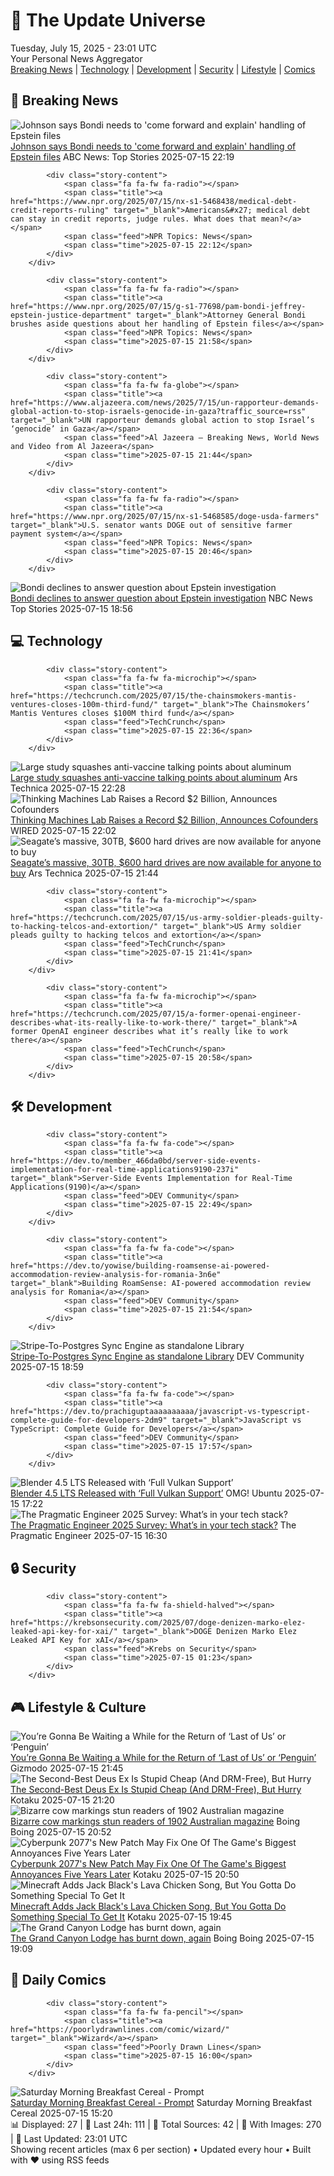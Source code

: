 <!-- Processing 54 RSS feeds at 2025-07-15 23:01:24 UTC -->
<!-- Processing: Saturday Morning Breakfast Cereal -->
<!-- Processing: Penny Arcade -->
<!-- Processing: Poorly Drawn Lines -->
<!-- Processing: Garfield -->
<!-- Processing: Dilbert -->
<!-- Processing: CNN Top Stories -->
<!-- Processing: Al Jazeera Breaking News -->
<!-- Processing: NPR News -->
<!-- Processing: Reuters Top News -->
<!-- Processing: Reuters World News -->
<!-- Processing: Associated Press Breaking -->
<!-- Processing: ABC News Breaking -->
<!-- Processing: TechCrunch -->
<!-- Processing: Ars Technica -->
<!-- Processing: WIRED -->
<!-- Processing: Slashdot -->
<!-- Processing: Lobsters Python -->
<!-- Processing: Hacker News -->
<!-- Processing: Dev.to -->
<!-- Processing: It's FOSS -->
<!-- Processing: DistroWatch -->
<!-- Processing: Linux.com -->
<!-- Processing: Red Hat Blog -->
<!-- Processing: Ubuntu Blog -->
<!-- Processing: InfoQ -->
<!-- Processing: Coding Horror -->
<!-- Processing: The Pragmatic Engineer -->
<!-- Processing: Kotaku -->
<!-- Processing: Krebs on Security -->
<!-- Processing: Schneier on Security -->
<!-- Generated 8 new posts out of 30 feeds processed -->
<div class="newspaper-header">
    <h1 class="newspaper-title">📰 The Update Universe</h1>
    <div class="newspaper-date">Tuesday, July 15, 2025 - 23:01 UTC</div>
    <div class="newspaper-subtitle">Your Personal News Aggregator</div>
</div>

<div class="newspaper-nav">
    <a href="#breaking">Breaking News</a> |
    <a href="#tech">Technology</a> |
    <a href="#dev">Development</a> |
    <a href="#security">Security</a> |
    <a href="#lifestyle">Lifestyle</a> |
    <a href="#webcomics">Comics</a>
</div>

<div class="news-section breaking-news" id="breaking">
<h2 class="section-header">🚨 Breaking News</h2>
<div class="stories-container">
<div class="story">
            <img src="https://s.abcnews.com/images/Politics/mike-johnson-ap-jt-250715_1752611952671_hpMain_4x3t_384.jpg" alt="Johnson says Bondi needs to &#x27;come forward and explain&#x27; handling of Epstein files" class="story-image" loading="lazy" onerror="this.style.display='none'">
            <div class="story-content">
                <span class="fa fa-fw fa-tv"></span>
                <span class="title"><a href="https://abcnews.go.com/Politics/johnson-bondi-forward-explain-handling-epstein-files/story?id=123782633" target="_blank">Johnson says Bondi needs to &#x27;come forward and explain&#x27; handling of Epstein files</a></span>
                <span class="feed">ABC News: Top Stories</span>
                <span class="time">2025-07-15 22:19</span>
            </div>
        </div>
<div class="story">
            
            <div class="story-content">
                <span class="fa fa-fw fa-radio"></span>
                <span class="title"><a href="https://www.npr.org/2025/07/15/nx-s1-5468438/medical-debt-credit-reports-ruling" target="_blank">Americans&#x27; medical debt can stay in credit reports, judge rules. What does that mean?</a></span>
                <span class="feed">NPR Topics: News</span>
                <span class="time">2025-07-15 22:12</span>
            </div>
        </div>
<div class="story">
            
            <div class="story-content">
                <span class="fa fa-fw fa-radio"></span>
                <span class="title"><a href="https://www.npr.org/2025/07/15/g-s1-77698/pam-bondi-jeffrey-epstein-justice-department" target="_blank">Attorney General Bondi brushes aside questions about her handling of Epstein files</a></span>
                <span class="feed">NPR Topics: News</span>
                <span class="time">2025-07-15 21:58</span>
            </div>
        </div>
<div class="story">
            
            <div class="story-content">
                <span class="fa fa-fw fa-globe"></span>
                <span class="title"><a href="https://www.aljazeera.com/news/2025/7/15/un-rapporteur-demands-global-action-to-stop-israels-genocide-in-gaza?traffic_source=rss" target="_blank">UN rapporteur demands global action to stop Israel’s ‘genocide’ in Gaza</a></span>
                <span class="feed">Al Jazeera – Breaking News, World News and Video from Al Jazeera</span>
                <span class="time">2025-07-15 21:44</span>
            </div>
        </div>
<div class="story">
            
            <div class="story-content">
                <span class="fa fa-fw fa-radio"></span>
                <span class="title"><a href="https://www.npr.org/2025/07/15/nx-s1-5468585/doge-usda-farmers" target="_blank">U.S. senator wants DOGE out of sensitive farmer payment system</a></span>
                <span class="feed">NPR Topics: News</span>
                <span class="time">2025-07-15 20:46</span>
            </div>
        </div>
<div class="story">
            <img src="https://media-cldnry.s-nbcnews.com/image/upload/t_fit_1500w/mpx/2704722219/2025_07/1752605925269_f_mo_bondi_epstein_declines_250715_1920x1080-tu5wcd.jpg" alt="Bondi declines to answer question about Epstein investigation" class="story-image" loading="lazy" onerror="this.style.display='none'">
            <div class="story-content">
                <span class="fa fa-fw fa-broadcast-tower"></span>
                <span class="title"><a href="https://www.nbcnews.com/video/bondi-declines-to-answer-question-about-epstein-investigation-243267653870" target="_blank">Bondi declines to answer question about Epstein investigation</a></span>
                <span class="feed">NBC News Top Stories</span>
                <span class="time">2025-07-15 18:56</span>
            </div>
        </div>
</div>
</div>
<div class="news-section tech-news" id="tech">
<h2 class="section-header">💻 Technology</h2>
<div class="stories-container">
<div class="story">
            
            <div class="story-content">
                <span class="fa fa-fw fa-microchip"></span>
                <span class="title"><a href="https://techcrunch.com/2025/07/15/the-chainsmokers-mantis-ventures-closes-100m-third-fund/" target="_blank">The Chainsmokers’ Mantis Ventures closes $100M third fund</a></span>
                <span class="feed">TechCrunch</span>
                <span class="time">2025-07-15 22:36</span>
            </div>
        </div>
<div class="story">
            <img src="https://cdn.arstechnica.net/wp-content/uploads/2022/01/GettyImages-1231265707-500x500.jpeg" alt="Large study squashes anti-vaccine talking points about aluminum" class="story-image" loading="lazy" onerror="this.style.display='none'">
            <div class="story-content">
                <span class="fa fa-fw fa-cog"></span>
                <span class="title"><a href="https://arstechnica.com/health/2025/07/large-study-squashes-anti-vaccine-talking-points-about-aluminum/" target="_blank">Large study squashes anti-vaccine talking points about aluminum</a></span>
                <span class="feed">Ars Technica</span>
                <span class="time">2025-07-15 22:28</span>
            </div>
        </div>
<div class="story">
            <img src="https://media.wired.com/photos/6876aa0f40ee0d77bac5b85b/master/pass/Mira-Murati-Cofounders-Business-1258711450.jpg" alt="Thinking Machines Lab Raises a Record $2 Billion, Announces Cofounders" class="story-image" loading="lazy" onerror="this.style.display='none'">
            <div class="story-content">
                <span class="fa fa-fw fa-bolt"></span>
                <span class="title"><a href="https://www.wired.com/story/thinking-machines-lab-mira-murati-funding/" target="_blank">Thinking Machines Lab Raises a Record $2 Billion, Announces Cofounders</a></span>
                <span class="feed">WIRED</span>
                <span class="time">2025-07-15 22:02</span>
            </div>
        </div>
<div class="story">
            <img src="https://cdn.arstechnica.net/wp-content/uploads/2025/07/nanoscale-023-440x1080-1-500x500.jpg" alt="Seagate’s massive, 30TB, $600 hard drives are now available for anyone to buy" class="story-image" loading="lazy" onerror="this.style.display='none'">
            <div class="story-content">
                <span class="fa fa-fw fa-cog"></span>
                <span class="title"><a href="https://arstechnica.com/gadgets/2025/07/seagates-massive-30tb-600-hard-drives-are-now-available-for-anyone-to-buy/" target="_blank">Seagate’s massive, 30TB, $600 hard drives are now available for anyone to buy</a></span>
                <span class="feed">Ars Technica</span>
                <span class="time">2025-07-15 21:44</span>
            </div>
        </div>
<div class="story">
            
            <div class="story-content">
                <span class="fa fa-fw fa-microchip"></span>
                <span class="title"><a href="https://techcrunch.com/2025/07/15/us-army-soldier-pleads-guilty-to-hacking-telcos-and-extortion/" target="_blank">US Army soldier pleads guilty to hacking telcos and extortion</a></span>
                <span class="feed">TechCrunch</span>
                <span class="time">2025-07-15 21:41</span>
            </div>
        </div>
<div class="story">
            
            <div class="story-content">
                <span class="fa fa-fw fa-microchip"></span>
                <span class="title"><a href="https://techcrunch.com/2025/07/15/a-former-openai-engineer-describes-what-its-really-like-to-work-there/" target="_blank">A former OpenAI engineer describes what it’s really like to work there</a></span>
                <span class="feed">TechCrunch</span>
                <span class="time">2025-07-15 20:58</span>
            </div>
        </div>
</div>
</div>
<div class="news-section dev-news" id="dev">
<h2 class="section-header">🛠️ Development</h2>
<div class="stories-container">
<div class="story">
            
            <div class="story-content">
                <span class="fa fa-fw fa-code"></span>
                <span class="title"><a href="https://dev.to/member_466da0bd/server-side-events-implementation-for-real-time-applications9190-237i" target="_blank">Server-Side Events Implementation for Real-Time Applications(9190)</a></span>
                <span class="feed">DEV Community</span>
                <span class="time">2025-07-15 22:49</span>
            </div>
        </div>
<div class="story">
            
            <div class="story-content">
                <span class="fa fa-fw fa-code"></span>
                <span class="title"><a href="https://dev.to/yowise/building-roamsense-ai-powered-accommodation-review-analysis-for-romania-3n6e" target="_blank">Building RoamSense: AI-powered accommodation review analysis for Romania</a></span>
                <span class="feed">DEV Community</span>
                <span class="time">2025-07-15 21:54</span>
            </div>
        </div>
<div class="story">
            <img src="https://media2.dev.to/dynamic/image/width=800%2Cheight=%2Cfit=scale-down%2Cgravity=auto%2Cformat=auto/https%3A%2F%2Fdev-to-uploads.s3.amazonaws.com%2Fuploads%2Farticles%2Fym0yimje5ey5jm8ccarv.png" alt="Stripe-To-Postgres Sync Engine as standalone Library" class="story-image" loading="lazy" onerror="this.style.display='none'">
            <div class="story-content">
                <span class="fa fa-fw fa-code"></span>
                <span class="title"><a href="https://dev.to/supabase/stripe-to-postgres-sync-engine-as-standalone-library-3mcd" target="_blank">Stripe-To-Postgres Sync Engine as standalone Library</a></span>
                <span class="feed">DEV Community</span>
                <span class="time">2025-07-15 18:59</span>
            </div>
        </div>
<div class="story">
            
            <div class="story-content">
                <span class="fa fa-fw fa-code"></span>
                <span class="title"><a href="https://dev.to/prachiguptaaaaaaaaaa/javascript-vs-typescript-complete-guide-for-developers-2dm9" target="_blank">JavaScript vs TypeScript: Complete Guide for Developers</a></span>
                <span class="feed">DEV Community</span>
                <span class="time">2025-07-15 17:57</span>
            </div>
        </div>
<div class="story">
            <img src="https://i0.wp.com/www.omgubuntu.co.uk/wp-content/uploads/2019/07/cropped-blender-software-logo-1.jpg?resize=406%2C232&amp;ssl=1" alt="Blender 4.5 LTS Released with ‘Full Vulkan Support’" class="story-image" loading="lazy" onerror="this.style.display='none'">
            <div class="story-content">
                <span class="fa fa-fw fa-ubuntu"></span>
                <span class="title"><a href="https://www.omgubuntu.co.uk/2025/07/blender-4-5-lts-vulkan-support" target="_blank">Blender 4.5 LTS Released with ‘Full Vulkan Support’</a></span>
                <span class="feed">OMG! Ubuntu</span>
                <span class="time">2025-07-15 17:22</span>
            </div>
        </div>
<div class="story">
            <img src="https://substackcdn.com/image/fetch/$s_!b6ox!,f_auto,q_auto:good,fl_progressive:steep/https%3A%2F%2Fsubstack-post-media.s3.amazonaws.com%2Fpublic%2Fimages%2F46e94069-6e5c-4de3-814a-df6bbf992cd1_1402x970.png" alt="The Pragmatic Engineer 2025 Survey: What’s in your tech stack?" class="story-image" loading="lazy" onerror="this.style.display='none'">
            <div class="story-content">
                <span class="fa fa-fw fa-wrench"></span>
                <span class="title"><a href="https://newsletter.pragmaticengineer.com/p/the-pragmatic-engineer-2025-survey" target="_blank">The Pragmatic Engineer 2025 Survey: What’s in your tech stack?</a></span>
                <span class="feed">The Pragmatic Engineer</span>
                <span class="time">2025-07-15 16:30</span>
            </div>
        </div>
</div>
</div>
<div class="news-section security-news" id="security">
<h2 class="section-header">🔒 Security</h2>
<div class="stories-container">
<div class="story">
            
            <div class="story-content">
                <span class="fa fa-fw fa-shield-halved"></span>
                <span class="title"><a href="https://krebsonsecurity.com/2025/07/doge-denizen-marko-elez-leaked-api-key-for-xai/" target="_blank">DOGE Denizen Marko Elez Leaked API Key for xAI</a></span>
                <span class="feed">Krebs on Security</span>
                <span class="time">2025-07-15 01:23</span>
            </div>
        </div>
</div>
</div>
<div class="news-section lifestyle-news" id="lifestyle">
<h2 class="section-header">🎮 Lifestyle & Culture</h2>
<div class="stories-container">
<div class="story">
            <img src="https://gizmodo.com/app/uploads/2025/07/colin-farrell-cristin-milioti-2.jpg" alt="You’re Gonna Be Waiting a While for the Return of ‘Last of Us’ or ‘Penguin’" class="story-image" loading="lazy" onerror="this.style.display='none'">
            <div class="story-content">
                <span class="fa fa-fw fa-computer"></span>
                <span class="title"><a href="https://gizmodo.com/youre-gonna-be-waiting-a-while-for-the-return-of-last-of-us-or-penguin-2000629695" target="_blank">You’re Gonna Be Waiting a While for the Return of ‘Last of Us’ or ‘Penguin’</a></span>
                <span class="feed">Gizmodo</span>
                <span class="time">2025-07-15 21:45</span>
            </div>
        </div>
<div class="story">
            <img src="https://i.kinja-img.com/image/upload/c_fit,q_80,w_636/e14f0d917be780e38b19abb2fd3b2b80.jpg" alt="The Second-Best Deus Ex Is Stupid Cheap (And DRM-Free), But Hurry" class="story-image" loading="lazy" onerror="this.style.display='none'">
            <div class="story-content">
                <span class="fa fa-fw fa-gamepad"></span>
                <span class="title"><a href="https://kotaku.com/deus-ex-human-revolution-gog-drm-sale-1851786362" target="_blank">The Second-Best Deus Ex Is Stupid Cheap (And DRM-Free), But Hurry</a></span>
                <span class="feed">Kotaku</span>
                <span class="time">2025-07-15 21:20</span>
            </div>
        </div>
<div class="story">
            <img src="https://i0.wp.com/boingboing.net/wp-content/uploads/2025/07/cow-dog.jpg?fit=1200%2C1032&amp;quality=60&amp;ssl=1" alt="Bizarre cow markings stun readers of 1902 Australian magazine" class="story-image" loading="lazy" onerror="this.style.display='none'">
            <div class="story-content">
                <span class="fa fa-fw fa-arrow-right"></span>
                <span class="title"><a href="https://boingboing.net/2025/07/15/bizarre-cow-markings-stun-readers-of-1902-australian-magazine.html" target="_blank">Bizarre cow markings stun readers of 1902 Australian magazine</a></span>
                <span class="feed">Boing Boing</span>
                <span class="time">2025-07-15 20:52</span>
            </div>
        </div>
<div class="story">
            <img src="https://i.kinja-img.com/image/upload/c_fit,q_80,w_636/1d1e615019a7727b59afefb60c63bc9e.jpg" alt="Cyberpunk 2077&#x27;s New Patch May Fix One Of The Game&#x27;s Biggest Annoyances Five Years Later" class="story-image" loading="lazy" onerror="this.style.display='none'">
            <div class="story-content">
                <span class="fa fa-fw fa-gamepad"></span>
                <span class="title"><a href="https://kotaku.com/cyberpunk-2077-2-3-update-patch-stream-autopilot-cars-1851786358" target="_blank">Cyberpunk 2077&#x27;s New Patch May Fix One Of The Game&#x27;s Biggest Annoyances Five Years Later</a></span>
                <span class="feed">Kotaku</span>
                <span class="time">2025-07-15 20:50</span>
            </div>
        </div>
<div class="story">
            <img src="https://i.kinja-img.com/image/upload/c_fit,q_80,w_636/5a6de5c80d58758a36639cc2b088f6c6.jpg" alt="Minecraft Adds Jack Black&#x27;s Lava Chicken Song, But You Gotta Do Something Special To Get It" class="story-image" loading="lazy" onerror="this.style.display='none'">
            <div class="story-content">
                <span class="fa fa-fw fa-gamepad"></span>
                <span class="title"><a href="https://kotaku.com/minecraft-movie-lava-chicken-jockey-easter-egg-game-1851786345" target="_blank">Minecraft Adds Jack Black&#x27;s Lava Chicken Song, But You Gotta Do Something Special To Get It</a></span>
                <span class="feed">Kotaku</span>
                <span class="time">2025-07-15 19:45</span>
            </div>
        </div>
<div class="story">
            <img src="https://i0.wp.com/boingboing.net/wp-content/uploads/2025/07/shutterstock_1251389905-e1752606546599.jpg?fit=600%2C366&amp;quality=60&amp;ssl=1" alt="The Grand Canyon Lodge has burnt down, again" class="story-image" loading="lazy" onerror="this.style.display='none'">
            <div class="story-content">
                <span class="fa fa-fw fa-arrow-right"></span>
                <span class="title"><a href="https://boingboing.net/2025/07/15/the-grand-canyon-lodge-has-burnt-down-again.html" target="_blank">The Grand Canyon Lodge has burnt down, again</a></span>
                <span class="feed">Boing Boing</span>
                <span class="time">2025-07-15 19:09</span>
            </div>
        </div>
</div>
</div>
<div class="news-section webcomics-section" id="webcomics">
<h2 class="section-header">🎨 Daily Comics</h2>
<div class="stories-container">
<div class="story">
            
            <div class="story-content">
                <span class="fa fa-fw fa-pencil"></span>
                <span class="title"><a href="https://poorlydrawnlines.com/comic/wizard/" target="_blank">Wizard</a></span>
                <span class="feed">Poorly Drawn Lines</span>
                <span class="time">2025-07-15 16:00</span>
            </div>
        </div>
<div class="story">
            <img src="https://www.smbc-comics.com/comics/1752556806-20250716.png" alt="Saturday Morning Breakfast Cereal - Prompt" class="story-image" loading="lazy" onerror="this.style.display='none'">
            <div class="story-content">
                <span class="fa fa-fw fa-smile"></span>
                <span class="title"><a href="https://www.smbc-comics.com/comic/prompt" target="_blank">Saturday Morning Breakfast Cereal - Prompt</a></span>
                <span class="feed">Saturday Morning Breakfast Cereal</span>
                <span class="time">2025-07-15 15:20</span>
            </div>
        </div>
</div>
</div>

<div class="newspaper-footer">
    <div class="stats">
        📊 Displayed: 27 | 📅 Last 24h: 111 | 📡 Total Sources: 42 | 📸 With Images: 270 |
        🔄 Last Updated: 23:01 UTC
    </div>
    <div class="footer-note">
        Showing recent articles (max 6 per section) • Updated every hour • Built with ❤️ using RSS feeds
    </div>
</div>

